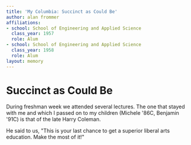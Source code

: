 ```yaml
---
title: 'My Columbia: Succinct as Could Be'
author: alan frommer
affiliations:
- school: School of Engineering and Applied Science
  class_year: 1957
  role: Alum
- school: School of Engineering and Applied Science
  class_year: 1958
  role: Alum
layout: memory
---
```


# Succinct as Could Be

During freshman week we attended several lectures.  The one that stayed with me and which I passed on to my children (Michele '86C, Benjamin '91C) is that of the late Harry Coleman.

He said to us, "This is your last chance to get a superior liberal arts education.  Make the most of it!"
